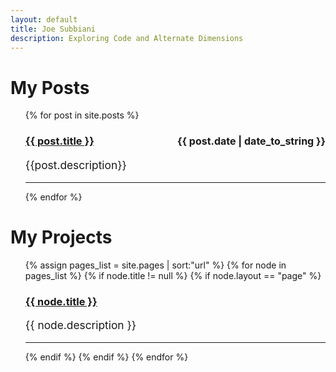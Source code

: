 ```yaml
---
layout: default
title: Joe Subbiani
description: Exploring Code and Alternate Dimensions
---
```


# My Posts

<p>
    <ul>
    {% for post in site.posts %}
        <h3 style="display: flex; justify-content: space-between;"><a href="{{ post.url }}">{{ post.title }}</a>
        <div style="font-size: 12pt; display: inline; text-align: right;">{{ post.date | date_to_string }}</div></h3>
        <p style="text-align: justify; font-size: 13pt;">{{post.description}}</p>
        <hr>
    {% endfor %}
    </ul>
</p>

# My Projects

<p>
    <ul>
    {% assign pages_list = site.pages | sort:"url" %}
    {% for node in pages_list %}
        {% if node.title != null %}
            {% if node.layout == "page" %}
                <h3><a href="{{ node.url | absolute_url }}">{{ node.title }}</a></h3>
                <p style="text-align: justify; font-size: 13pt;">{{ node.description }}</p>
                <hr>
            {% endif %}
        {% endif %}
    {% endfor %}
    </ul>
</p>

<!--
# Code Snippets
<p>
    <ul>
    {% assign pages_list = site.pages | sort:"url" %}
    {% for node in pages_list %}
        {% if node.title != null %}
            {% if node.layout == "code" %}
                <li>
                <a href="{{ node.url | absolute_url }}">{{ node.title }}</a>
                </li>
            {% endif %}
        {% endif %}
    {% endfor %}
    </ul>
</p>
-->